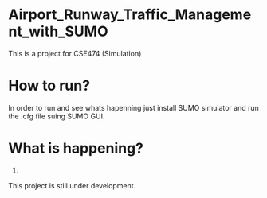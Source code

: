 # Airport_Runway_Traffic_Management_with_SUMO
This is a project for CSE474 (Simulation)

# How to run?
In order to run and see whats hapenning just install SUMO simulator and run the .cfg file suing SUMO GUI. 

# What is happening?
1. 


This project is still under development.
